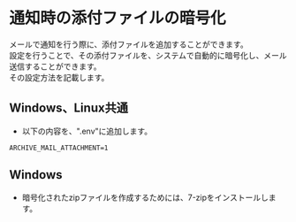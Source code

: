# 通知時の添付ファイルの暗号化
メールで通知を行う際に、添付ファイルを追加することができます。  
設定を行うことで、その添付ファイルを、システムで自動的に暗号化し、メール送信することができます。  
その設定方法を記載します。  

## Windows、Linux共通

- 以下の内容を、".env"に追加します。  

~~~
ARCHIVE_MAIL_ATTACHMENT=1
~~~

## Windows
- 暗号化されたzipファイルを作成するためには、7-zipをインストールします。  
